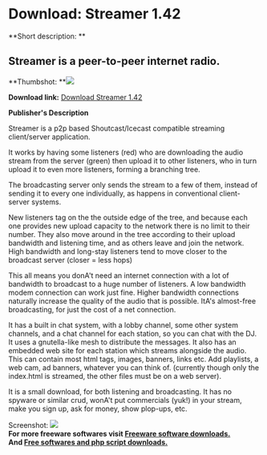 # Download: Streamer 1.42

**Short description: **

## Streamer is a peer-to-peer internet radio.

  
**Thumbshot: **![](http://www.freewarefiles.com/screenshot/streamerradio_md.gif)   
  
**Download link:** [Download Streamer 1.42](http://freesoftwares.boysofts.com/Streamer_program_19399.html)  
  

**Publisher's Description**  
  

Streamer is a p2p based Shoutcast/Icecast compatible streaming client/server
application.

It works by having some listeners (red) who are downloading the audio stream
from the server (green) then upload it to other listeners, who in turn upload
it to even more listeners, forming a branching tree.

The broadcasting server only sends the stream to a few of them, instead of
sending it to every one individually, as happens in conventional client-server
systems.

New listeners tag on the the outside edge of the tree, and because each one
provides new upload capacity to the network there is no limit to their number.
They also move around in the tree according to their upload bandwidth and
listening time, and as others leave and join the network. High bandwidth and
long-stay listeners tend to move closer to the broadcast server (closer = less
hops)

This all means you donA't need an internet connection with a lot of bandwidth
to broadcast to a huge number of listeners. A low bandwidth modem connection
can work just fine. Higher bandwidth connections naturally increase the
quality of the audio that is possible. ItA's almost-free broadcasting, for
just the cost of a net connection.

It has a built in chat system, with a lobby channel, some other system
channels, and a chat channel for each station, so you can chat with the DJ. It
uses a gnutella-like mesh to distribute the messages. It also has an embedded
web site for each station which streams alongside the audio. This can contain
most html tags, images, banners, links etc. Add playlists, a web cam, ad
banners, whatever you can think of. (currently though only the index.html is
streamed, the other files must be on a web server).

It is a small download, for both listening and broadcasting. It has no spyware
or similar crud, wonA't put commercials (yuk!) in your stream, make you sign
up, ask for money, show plop-ups, etc.

  
  
Screenshot: ![](http://www.freewarefiles.com/screenshot/streamerradio.gif)  
**For more freeware softwares visit [Freeware software downloads.](http://freesoftwares.boysofts.com/)**   
**And [Free softwares and php script downloads.](http://www.boysofts.com/)**


